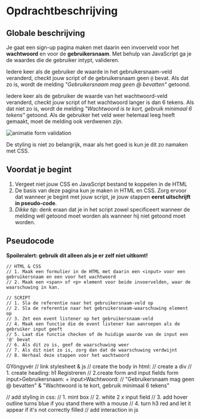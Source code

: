 # Opdrachtbeschrijving

## Globale beschrijving
Je gaat een sign-up pagina maken met daarin een invoerveld voor het **wachtwoord** en voor de **gebruikersnaam**.
Met behulp van JavaScript ga je de waardes die de gebruiker intypt, valideren.

Iedere keer als de gebruiker de waarde in het gebruikersnaam-veld veranderd, checkt jouw script of de gebruikersnaam
geen `@` bevat. Als dat zo is, wordt de melding _"Gebruikersnaam mag geen @ bevatten"_ getoond. 

Iedere keer als de gebruiker de waarde van het wachtwoord-veld veranderd, checkt jouw script of het wachtwoord 
langer is dan 6 tekens. Als dat niet zo is, wordt de melding _"Wachtwoord is te kort, gebruik minimaal 6 tekens"_ 
getoond. Als de gebruiker het veld weer helemaal leeg heeft gemaakt, moet de melding ook verdwenen zijn.

![animatie form validation](assets/opdracht-form-validation.gif)

De styling is niet zo belangrijk, maar als het goed is kun je dit zo namaken met CSS.

## Voordat je begint
1. Vergeet niet jouw CSS en JavaScript bestand te koppelen in de HTML
2. De basis van deze pagina kun je maken in HTML en CSS. Zorg ervoor dat wanneer je begint met jouw script, 
je jouw stappen **eerst uitschrijft in pseudo-code**.
3. _Dikke tip:_ denk eraan dat je in het script zowel specificeert wanneer de melding wél getoond moet worden als wanneer hij niet 
getoond moet worden. 

## Pseudocode
**Spoileralert: gebruik dit alleen als je er zelf niet uitkomt!**
```
// HTML & CSS
// 1. Maak een formulier in de HTML met daarin een <input> voor een gebruikersnaam en een voor het wachtwoord
// 2. Maak een <span> of <p> element voor beide invoervelden, waar de waarschuwing in kan.

// SCRIPT
// 1. Sla de referentie naar het gebruikersnaam-veld op
// 2. Sla de referentie naar het gebruikersnaam-waarschuwing element op
// 3. Zet een event listener op het gebruikersnaam-veld
// 4. Maak een functie die de event listener kan aanroepen als de gebruiker input geeft
// 5. Laat die functie checken of de huidige waarde van de input een '@' bevat
// 6. Als dit zo is, geef de waarschuwing weer
// 7. Als dit niet zo is, zorg dan dat de waarschuwing verdwijnt
// 8. Herhaal deze stappen voor het wachtwoord
```


GYöngyvér
// link stylesheet & js
// create the body in html:
// create a div
// 1. create heading: h1 Registreren
// 2.create form and input fields form input>Gebruikersnaam: + input>Wachtwoord:
// "Gebruikersnaam mag geen @ bevatten" & "Wachtwoord is te kort, gebruik minimaal 6 tekens"

// add styling in css:
// 1. mint box
// 2. white 2 x input field
// 3. add hover outline turns blue if you stand there with a mouse
// 4. turn h3 red and let it appear if it's not correctly filled
// add interaction in js